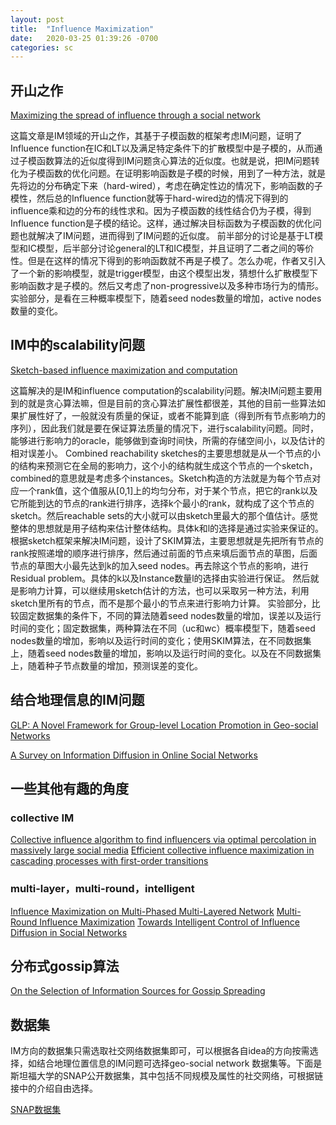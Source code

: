 ```yaml
---
layout: post
title:  "Influence Maximization"
date:   2020-03-25 01:39:26 -0700
categories: sc
---
```

## 开山之作
[Maximizing the spread of influence through a social network](http://www.theoryofcomputing.org/articles/v011a004/v011a004.pdf)

这篇文章是IM领域的开山之作，其基于子模函数的框架考虑IM问题，证明了Influence function在IC和LT以及满足特定条件下的扩散模型中是子模的，从而通过子模函数算法的近似度得到IM问题贪心算法的近似度。也就是说，把IM问题转化为子模函数的优化问题。在证明影响函数是子模的时候，用到了一种方法，就是先将边的分布确定下来（hard-wired），考虑在确定性边的情况下，影响函数的子模性，然后总的Influence function就等于hard-wired边的情况下得到的influence乘和边的分布的线性求和。因为子模函数的线性结合仍为子模，得到Influence function是子模的结论。这样，通过解决目标函数为子模函数的优化问题也就解决了IM问题，进而得到了IM问题的近似度。
前半部分的讨论是基于LT模型和IC模型，后半部分讨论general的LT和IC模型，并且证明了二者之间的等价性。但是在这样的情况下得到的影响函数就不再是子模了。怎么办呢，作者又引入了一个新的影响模型，就是trigger模型，由这个模型出发，猜想什么扩散模型下影响函数才是子模的。然后又考虑了non-progressive以及多种市场行为的情形。
实验部分，是看在三种概率模型下，随着seed nodes数量的增加，active nodes数量的变化。

## IM中的scalability问题
[Sketch-based influence maximization and computation](https://arxiv.org/pdf/1408.6282.pdf)

这篇解决的是IM和influence computation的scalability问题。解决IM问题主要用到的就是贪心算法嘛，但是目前的贪心算法扩展性都很差，其他的目前一些算法如果扩展性好了，一般就没有质量的保证，或者不能算到底（得到所有节点影响力的序列），因此我们就是要在保证算法质量的情况下，进行scalability问题。同时，能够进行影响力的oracle，能够做到查询时间快，所需的存储空间小，以及估计的相对误差小。
Combined reachability sketches的主要思想就是从一个节点的小的结构来预测它在全局的影响力，这个小的结构就生成这个节点的一个sketch，combined的意思就是考虑多个instances。Sketch构造的方法就是为每个节点对应一个rank值，这个值服从[0,1]上的均匀分布，对于某个节点，把它的rank以及它所能到达的节点的rank进行排序，选择k个最小的rank，就构成了这个节点的sketch。然后reachable sets的大小就可以由sketch里最大的那个值估计。感觉整体的思想就是用子结构来估计整体结构。具体k和l的选择是通过实验来保证的。
根据sketch框架来解决IM问题，设计了SKIM算法，主要思想就是先把所有节点的rank按照递增的顺序进行排序，然后通过前面的节点来填后面节点的草图，后面节点的草图大小最先达到k的加入seed nodes。再去除这个节点的影响，进行Residual problem。具体的k以及Instance数量l的选择由实验进行保证。
然后就是影响力计算，可以继续用sketch估计的方法，也可以采取另一种方法，利用sketch里所有的节点，而不是那个最小的节点来进行影响力计算。
实验部分，比较固定数据集的条件下，不同的算法随着seed nodes数量的增加，误差以及运行时间的变化；固定数据集，两种算法在不同（uc和wc）概率模型下，随着seed nodes数量的增加，影响以及运行时间的变化；使用SKIM算法，在不同数据集上，随着seed nodes数量的增加，影响以及运行时间的变化。以及在不同数据集上，随着种子节点数量的增加，预测误差的变化。

## 结合地理信息的IM问题
[GLP: A Novel Framework for Group-level Location Promotion in Geo-social Networks](http://www.cs.sjtu.edu.cn/~fu-ly/paper/GLP.pdf)

[A Survey on Information Diffusion in Online Social Networks](https://www.mdpi.com/2078-2489/8/4/118)

## 一些其他有趣的角度

### collective IM
[Collective influence algorithm to find influencers via optimal percolation in massively large social media](https://www.nature.com/articles/srep30062)
[Efficient collective influence maximization in cascading processes with first-order transitions](https://www.nature.com/articles/srep45240)

### multi-layer，multi-round，intelligent
[Influence Maximization on Multi-Phased Multi-Layered Network](https://tarjomefa.com/wp-content/uploads/2016/09/5343-English.pdf)
[Multi-Round Influence Maximization](https://www.weiranhuang.com/publications/pdf/multiround2018.pdf)
[Towards Intelligent Control of Influence Diffusion in Social Networks](https://www.researchgate.net/profile/Andrew_Runka/publication/273317617_Towards_Intelligent_Control_of_Influence_Diffusion_in_Social_Networks/links/5550f2e708ae93634ec9f65d.pdf)

## 分布式gossip算法
[On the Selection of Information Sources for Gossip Spreading](https://journals.sagepub.com/doi/pdf/10.1155/2015/276014)

## 数据集
IM方向的数据集只需选取社交网络数据集即可，可以根据各自idea的方向按需选择，如结合地理位置信息的IM问题可选择geo-social network 数据集等。下面是斯坦福大学的SNAP公开数据集，其中包括不同规模及属性的社交网络，可根据链接中的介绍自由选择。

[SNAP数据集](https://snap.stanford.edu/data/)
